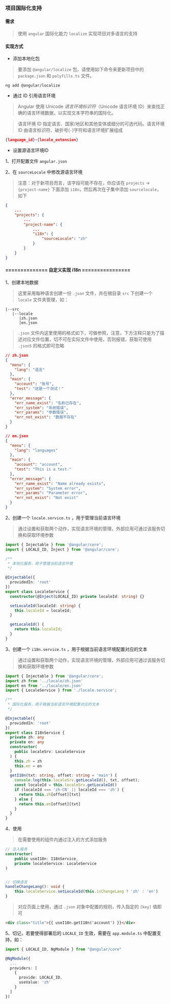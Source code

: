 ### 项目国际化支持

#### 需求

> 使用 `angular` 国际化能力 `localize` 实现项目对多语言的支持

#### 实现方式

- 添加本地化包

> 要添加 `@angular/localize` 包，请使用如下命令来更新项目中的 `package.json` 和 `polyfills.ts` 文件。

```shell
ng add @angular/localize
```

- 通过 ID 引用语言环境

> Angular 使用 Unicode *语言环境标识符*（Unicode 语言环境 ID）来查找正确的语言环境数据，以实现文本字符串的国际化。

> 语言环境 ID 指定语言、国家/地区和其他变体或细分的可选代码。语言环境 ID 由语言标识符、破折号(`-`)字符和语言环境扩展组成

```json
{language_id}-{locale_extension}
```

- 设置源语言环境ID

1、打开配置文件 `angular.json`

2、在 `sourceLocale` 中修改源语言环境

> 注意：对于新项目而言，该字段可能不存在，你应该在 `projects` -> `{project-name}` 下面添加 `i18n`，然后再次在子集中添加 `sourcelocale`，如下

```json
{
	...
	"projects": {
		...
		"project-name": {
			...
			"i18n": {
				"sourceLocale": "zh"
			}
		}
	}
}
```











#### ============== 自定义实现 i18n ================

1、创建本地数据

> 这里采用每种语言创建一份 `.json` 文件，并在根目录 `src` 下创建一个 `locale` 文件夹管理，如：

```
|--src
   |--locale
      |zh.json
      |en.json
```

> `.json` 文件内这里使用的格式如下，可做参照，注意，下方注释只是为了描述对应文件位置，切不可在实际文件中使用，否则报错，获取可使用 `.json5` 的格式即可忽略

```json
// zh.json
{
  "menu": {
    "lang": "语言"
  },
  "main": {
    "account": "账号",
    "test": "这是一个测试！"
  },
  "error_message": {
    "err_name_exist": "名称已存在",
    "err_system": "系统错误",
    "err_params": "参数错误",
    "err_not_exist": "数据不存在"
  }
}

// en.json
{
  "menu": {
    "lang": "languages"
  },
  "main": {
    "account": "account",
    "test": "This is a test."
  },
  "error_message": {
    "err_name_exist": "Name already exists",
    "err_system": "System error",
    "err_params": "Parameter error",
    "err_not_exist": "Not exist"
  }
}
```



2、创建一个 `locale.service.ts` ，用于管理当前语言环境

> 通过设置和获取两个动作，实现语言环境的管理，外部应用可通过该服务切换和获取环境参数

```ts
import { Injectable } from '@angular/core';
import { LOCALE_ID, Inject } from '@angular/core';

/**
 * 本地化服务，用于管理当前语言环境
 */

@Injectable({
  providedIn: 'root'
})
export class LocaleService {
  constructor(@Inject(LOCALE_ID) private localeId: string) {}

  setLocaleId(localeId: string) {
    this.localeId = localeId;
  }

  getLocaleId() {
    return this.localeId;
  }
}
```

3、创建一个 `i18n.service.ts` ，用于根据当前语言环境配置对应的文本

> 通过设置和获取两个动作，实现语言环境的管理，外部应用可通过该服务切换和获取环境参数

```ts
import { Injectable } from '@angular/core';
import zh from '../locale/zh.json'
import en from '../locale/en.json'
import { LocaleService } from './locale.service';

/**
 * 国际化服务，用于根据当前语言环境配置对应的文本
 */

@Injectable({
  providedIn: 'root'
})
export class I18nService {
  private zh: any
  private en: any
  constructor(
    public localeSrv: LocaleService
  ) {
    this.zh = zh
    this.en = en
  }
  getI18n(txt: string, offset: string = 'main') {
    console.log(this.localeSrv.getLocaleId(), txt, offset);
    const localeId = this.localeSrv.getLocaleId()
    if (localeId === 'zh-CN' || localeId === 'zh') {
      return this.zh[offset][txt]
    } else {
      return this.en[offset][txt]
    }
  }
}

```

4、使用

> 在需要使用的组件内通过注入的方式添加服务

```ts
// 注入服务
constructor(
    public useI18n: I18nService,
    private localeService: LocaleService
)


// 切换语言
handleChangeLang(): void {
    this.localeService.setLocaleId(this.isChangeLang ? 'zh' : 'en')
}
```

> 对应页面上使用，通过 `.json` 对象中配置的规则，传入指定的 `[key]` 值即可

```html
<div class="title">{{ useI18n.getI18n('account') }}</div>
```

5、切记，若要使得部署后的 `LOCALE_ID` 生效，需要在 `app.module.ts` 中配置支持，如：

```ts
import { LOCALE_ID, NgModule } from "@angular/core"

@NgModule({
  ...
  providers: [
    {
      provide: LOCALE_ID,
      useValue: 'zh'
    }
  ]
})
```

